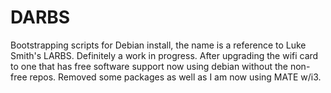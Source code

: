 # DARBS
Bootstrapping scripts for Debian install, the name is a reference to Luke Smith's LARBS.
Definitely a work in progress.
After upgrading the wifi card to one that has free software support now using debian without the non-free repos. Removed some packages as well as I am now using MATE w/i3.


